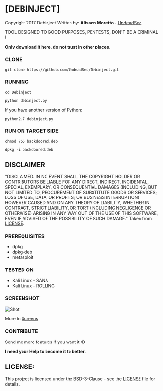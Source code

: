# [DEBINJECT]

Copyright 2017 Debinject
Written by: **Alisson Moretto** - [UndeadSec](https://github.com/UndeadSec)

TOOL DESIGNED TO GOOD PURPOSES, PENTESTS, DON'T BE A CRIMINAL !

**Only download it here, do not trust in other places.**

### CLONE
```
git clone https://github.com/UndeadSec/Debinject.git
```

### RUNNING
```
cd Debinject
```

```
python debinject.py
```

If you have another version of Python:

```
python2.7 debinject.py
```

### RUN ON TARGET SIDE

```
chmod 755 backdoored.deb
```

```
dpkg -i backdoored.deb
```

## DISCLAIMER

"DISCLAIMED. IN NO EVENT SHALL THE COPYRIGHT HOLDER OR CONTRIBUTORS BE LIABLE
FOR ANY DIRECT, INDIRECT, INCIDENTAL, SPECIAL, EXEMPLARY, OR CONSEQUENTIAL
DAMAGES (INCLUDING, BUT NOT LIMITED TO, PROCUREMENT OF SUBSTITUTE GOODS OR
SERVICES; LOSS OF USE, DATA, OR PROFITS; OR BUSINESS INTERRUPTION) HOWEVER
CAUSED AND ON ANY THEORY OF LIABILITY, WHETHER IN CONTRACT, STRICT LIABILITY,
OR TORT (INCLUDING NEGLIGENCE OR OTHERWISE) ARISING IN ANY WAY OUT OF THE USE
OF THIS SOFTWARE, EVEN IF ADVISED OF THE POSSIBILITY OF SUCH DAMAGE."
Taken from [LICENSE](LICENSE).

### PREREQUISITES

* dpkg
* dpkg-deb
* metasploit


### TESTED ON

+ Kali Linux - SANA
+ Kali Linux - ROLLING

### SCREENSHOT
![Shot](https://github.com/UndeadSec/Debinject/blob/master/Screens/sc.png)

More in [Screens](Screens)

### CONTRIBUTE
Send me more features if you want it :D

**I need your Help to become it to better.**

## LICENSE:

This project is licensed under the BSD-3-Clause - see the [LICENSE](LICENSE) file for details.

